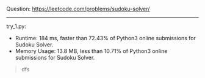 Question: https://leetcode.com/problems/sudoku-solver/

---

try_1.py:
* Runtime: 184 ms, faster than 72.43% of Python3 online submissions for Sudoku Solver.
* Memory Usage: 13.8 MB, less than 10.71% of Python3 online submissions for Sudoku Solver.

> dfs
